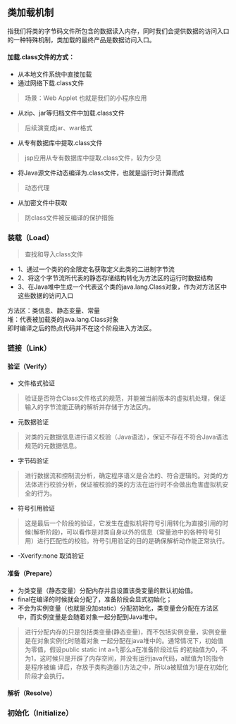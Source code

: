 ## 类加载机制
指我们将类的字节码文件所包含的数据读入内存，同时我们会提供数据的访问入口的一种特殊机制，类加载的最终产品是数据访问入口。

#### 加载.class文件的方式：
* 从本地文件系统中直接加载 
* 通过网络下载.class文件
> 场景：Web Applet 也就是我们的小程序应用
* 从zip、jar等归档文件中加载.class文件
> 后续演变成jar、war格式
* 从专有数据库中提取.class文件
> jsp应用从专有数据库中提取.class文件，较为少见
* 将Java源文件动态编译为.class文件，也就是运行时计算而成
> 动态代理
* 从加密文件中获取
> 防class文件被反编译的保护措施

### 装载（Load）
> 查找和导入class文件
* 1、通过一个类的的全限定名获取定义此类的二进制字节流
* 2、将这个字节流所代表的静态存储结构转化为方法区的运行时数据结构 
* 3、在Java堆中生成一个代表这个类的java.lang.Class对象，作为对方法区中这些数据的访问入口

方法区：类信息、静态变量、常量<br />
堆：代表被加载类的java.lang.Class对象<br />
即时编译之后的热点代码并不在这个阶段进入方法区。
### 链接（Link）
#### 验证（Verify） 
* 文件格式验证
> 验证是否符合Class文件格式的规范，并能被当前版本的虚拟机处理，保证输入的字节流能正确的解析并存储于方法区内。
* 元数据验证
> 对类的元数据信息进行语义校验（Java语法），保证不存在不符合Java语法规范的元数据信息。
* 字节码验证
> 进行数据流和控制流分析，确定程序语义是合法的、符合逻辑的。对类的方法体进行校验分析，保证被校验的类的方法在运行时不会做出危害虚拟机安全的行为。
* 符号引用验证
> 这是最后一个阶段的验证，它发生在虚拟机将符号引用转化为直接引用的时候(解析阶段)，可以看作是对类自身以外的信息（常量池中的各种符号引用）进行匹配性的校验。符号引用验证的目的是确保解析动作能正常执行。
* -Xverify:none 取消验证

#### 准备（Prepare）
* 为类变量（静态变量）分配内存并且设置该类变量的默认初始值。
* final在编译的时候就会分配了，准备阶段会显式初始化；
* 不会为实例变量（也就是没加static）分配初始化，类变量会分配在方法区中，而实例变量是会随着对象一起分配到Java堆中。

> 进行分配内存的只是包括类变量(静态变量)，而不包括实例变量，实例变量是在对象实例化时随着对象
一起分配在java堆中的。通常情况下，初始值为零值，假设public static int a=1;那么a在准备阶段过后
的初始值为0，不为1，这时候只是开辟了内存空间，并没有运行java代码，a赋值为1的指令是程序被编
译后，存放于类构造器()方法之中，所以a被赋值为1是在初始化阶段才会执行。

#### 解析（Resolve）

### 初始化（Initialize）















